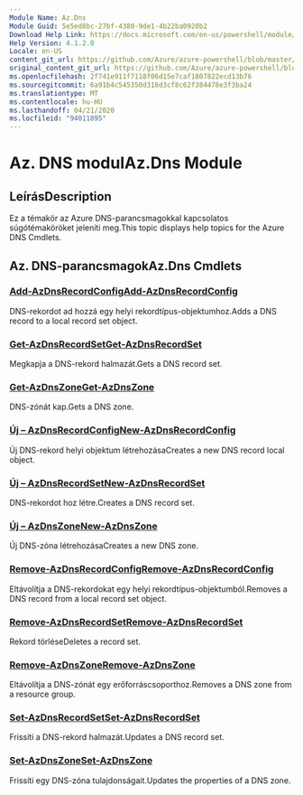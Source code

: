 ```yaml
---
Module Name: Az.Dns
Module Guid: 5e5ed8bc-27bf-4380-9de1-4b22ba0920b2
Download Help Link: https://docs.microsoft.com/en-us/powershell/module/az.dns
Help Version: 4.1.2.0
Locale: en-US
content_git_url: https://github.com/Azure/azure-powershell/blob/master/src/Dns/Dns/help/Az.DNS.md
original_content_git_url: https://github.com/Azure/azure-powershell/blob/master/src/Dns/Dns/help/Az.DNS.md
ms.openlocfilehash: 2f741e911f7118f06d15e7caf1807822ecd13b76
ms.sourcegitcommit: 6a91b4c545350d316d3cf8c62f384478e3f3ba24
ms.translationtype: MT
ms.contentlocale: hu-HU
ms.lasthandoff: 04/21/2020
ms.locfileid: "94011895"
---
```

# <span data-ttu-id="b7335-101">Az. DNS modul</span><span class="sxs-lookup"><span data-stu-id="b7335-101">Az.Dns Module</span></span>
## <span data-ttu-id="b7335-102">Leírás</span><span class="sxs-lookup"><span data-stu-id="b7335-102">Description</span></span>
<span data-ttu-id="b7335-103">Ez a témakör az Azure DNS-parancsmagokkal kapcsolatos súgótémaköröket jeleníti meg.</span><span class="sxs-lookup"><span data-stu-id="b7335-103">This topic displays help topics for the Azure DNS Cmdlets.</span></span>

## <span data-ttu-id="b7335-104">Az. DNS-parancsmagok</span><span class="sxs-lookup"><span data-stu-id="b7335-104">Az.Dns Cmdlets</span></span>
### [<span data-ttu-id="b7335-105">Add-AzDnsRecordConfig</span><span class="sxs-lookup"><span data-stu-id="b7335-105">Add-AzDnsRecordConfig</span></span>](Add-AzDnsRecordConfig.md)
<span data-ttu-id="b7335-106">DNS-rekordot ad hozzá egy helyi rekordtípus-objektumhoz.</span><span class="sxs-lookup"><span data-stu-id="b7335-106">Adds a DNS record to a local record set object.</span></span>

### [<span data-ttu-id="b7335-107">Get-AzDnsRecordSet</span><span class="sxs-lookup"><span data-stu-id="b7335-107">Get-AzDnsRecordSet</span></span>](Get-AzDnsRecordSet.md)
<span data-ttu-id="b7335-108">Megkapja a DNS-rekord halmazát.</span><span class="sxs-lookup"><span data-stu-id="b7335-108">Gets a DNS record set.</span></span>

### [<span data-ttu-id="b7335-109">Get-AzDnsZone</span><span class="sxs-lookup"><span data-stu-id="b7335-109">Get-AzDnsZone</span></span>](Get-AzDnsZone.md)
<span data-ttu-id="b7335-110">DNS-zónát kap.</span><span class="sxs-lookup"><span data-stu-id="b7335-110">Gets a DNS zone.</span></span>

### [<span data-ttu-id="b7335-111">Új – AzDnsRecordConfig</span><span class="sxs-lookup"><span data-stu-id="b7335-111">New-AzDnsRecordConfig</span></span>](New-AzDnsRecordConfig.md)
<span data-ttu-id="b7335-112">Új DNS-rekord helyi objektum létrehozása</span><span class="sxs-lookup"><span data-stu-id="b7335-112">Creates a new DNS record local object.</span></span>

### [<span data-ttu-id="b7335-113">Új – AzDnsRecordSet</span><span class="sxs-lookup"><span data-stu-id="b7335-113">New-AzDnsRecordSet</span></span>](New-AzDnsRecordSet.md)
<span data-ttu-id="b7335-114">DNS-rekordot hoz létre.</span><span class="sxs-lookup"><span data-stu-id="b7335-114">Creates a DNS record set.</span></span>

### [<span data-ttu-id="b7335-115">Új – AzDnsZone</span><span class="sxs-lookup"><span data-stu-id="b7335-115">New-AzDnsZone</span></span>](New-AzDnsZone.md)
<span data-ttu-id="b7335-116">Új DNS-zóna létrehozása</span><span class="sxs-lookup"><span data-stu-id="b7335-116">Creates a new DNS zone.</span></span>

### [<span data-ttu-id="b7335-117">Remove-AzDnsRecordConfig</span><span class="sxs-lookup"><span data-stu-id="b7335-117">Remove-AzDnsRecordConfig</span></span>](Remove-AzDnsRecordConfig.md)
<span data-ttu-id="b7335-118">Eltávolítja a DNS-rekordokat egy helyi rekordtípus-objektumból.</span><span class="sxs-lookup"><span data-stu-id="b7335-118">Removes a DNS record from a local record set object.</span></span>

### [<span data-ttu-id="b7335-119">Remove-AzDnsRecordSet</span><span class="sxs-lookup"><span data-stu-id="b7335-119">Remove-AzDnsRecordSet</span></span>](Remove-AzDnsRecordSet.md)
<span data-ttu-id="b7335-120">Rekord törlése</span><span class="sxs-lookup"><span data-stu-id="b7335-120">Deletes a record set.</span></span>

### [<span data-ttu-id="b7335-121">Remove-AzDnsZone</span><span class="sxs-lookup"><span data-stu-id="b7335-121">Remove-AzDnsZone</span></span>](Remove-AzDnsZone.md)
<span data-ttu-id="b7335-122">Eltávolítja a DNS-zónát egy erőforráscsoporthoz.</span><span class="sxs-lookup"><span data-stu-id="b7335-122">Removes a DNS zone from a resource group.</span></span>

### [<span data-ttu-id="b7335-123">Set-AzDnsRecordSet</span><span class="sxs-lookup"><span data-stu-id="b7335-123">Set-AzDnsRecordSet</span></span>](Set-AzDnsRecordSet.md)
<span data-ttu-id="b7335-124">Frissíti a DNS-rekord halmazát.</span><span class="sxs-lookup"><span data-stu-id="b7335-124">Updates a DNS record set.</span></span>

### [<span data-ttu-id="b7335-125">Set-AzDnsZone</span><span class="sxs-lookup"><span data-stu-id="b7335-125">Set-AzDnsZone</span></span>](Set-AzDnsZone.md)
<span data-ttu-id="b7335-126">Frissíti egy DNS-zóna tulajdonságait.</span><span class="sxs-lookup"><span data-stu-id="b7335-126">Updates the properties of a DNS zone.</span></span>

